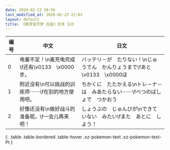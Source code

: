```yaml
---
date: 2020-02-23 20:56
last_modified_at: 2020-02-23 22:03
layout: default
title: 《精灵宝可梦 白金》文本 533
---
```

| 编号 | 中文 | 日文 |
| ---- | ---- | ---- |
| 0 | 电量不足！\n离充电完成\f还有\v0133　\x0000步。 | バッテリ－が　たりない！\nじゅうでん　かんりょうまで\fあと　\v0133　\x0000ほ |
| 1 | 附近没有\n可以挑战的训练师⋯⋯\f在别的地方使用吧。 | ちかくに　たたかえる\nトレ－ナ－は　みあたらない⋯⋯\fべつのばしょで　つかおう |
| 2 | 好像还没有\n做好战斗的准备呢。\f一会儿再来吧！ | しょうぶの　じゅんびが\nできていない　みたい\fまた　あとに　しよう！ |
{: .table .table-bordered .table-hover .xz-pokemon-text .xz-pokemon-text-Pt }